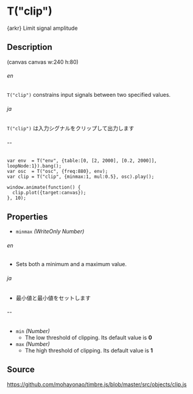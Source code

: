 T("clip")
==========
{arkr} Limit signal amplitude

## Description ##

(canvas canvas w:240 h:80)

###### en ######
`T("clip")` constrains input signals between two specified values.
###### ja ######
`T("clip")` は入力シグナルをクリップして出力します
###### -- ######

```timbre
var env  = T("env", {table:[0, [2, 2000], [0.2, 2000]], loopNode:1}).bang();
var osc  = T("osc", {freq:880}, env);
var clip = T("clip", {minmax:1, mul:0.5}, osc).play();

window.animate(function() {
  clip.plot({target:canvas});
}, 10);
```

## Properties ##
- `minmax` _(WriteOnly Number)_
###### en ######
  - Sets both a minimum and a maximum value.
###### ja ######
  - 最小値と最小値をセットします
###### -- ######

- `min` _(Number)_
  - The low threshold of clipping. Its default value is **0**
- `max` _(Number)_
  - The high threshold of clipping. Its default value is **1**

## Source ##
https://github.com/mohayonao/timbre.js/blob/master/src/objects/clip.js
